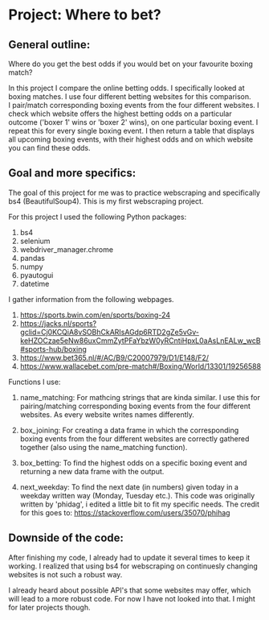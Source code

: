 # Project: Where to bet?

## General outline: 
Where do you get the best odds if you would bet on your favourite boxing match?

In this project I compare the online betting odds. I specifically looked at boxing matches. I use four different betting websites for this comparison. <br>
I pair/match corresponding boxing events from the four different websites. 
I check which website offers the highest betting odds on a particular outcome ('boxer 1' wins or 'boxer 2' wins), on one particular boxing event.
I repeat this for every single boxing event.
I then return a table that displays all upcoming boxing events, with their highest odds and on which website you can find these odds.

## Goal and more specifics:
The goal of this project for me was to practice webscraping and specifically bs4 (BeautifulSoup4). This is my first webscraping project.

For this project I used the following Python packages:
1. bs4
2. selenium 
3. webdriver_manager.chrome 
4. pandas 
5. numpy 
6. pyautogui
7. datetime

I gather information from the following webpages.
1. https://sports.bwin.com/en/sports/boxing-24
2. https://jacks.nl/sports?gclid=Cj0KCQiA8vSOBhCkARIsAGdp6RTD2gZe5vGv-keHZOCzae5eNw86uxCmmZytPFaYbzW0yRCntiHpxL0aAsLnEALw_wcB#sports-hub/boxing
3. https://www.bet365.nl/#/AC/B9/C20007979/D1/E148/F2/
4. https://www.wallacebet.com/pre-match#/Boxing/World/13301/19256588

Functions I use:
1. name_matching:
For mathcing strings that are kinda similar. I use this for pairing/matching corresponding boxing events from the four different websites. As every website writes names differently.

2. box_joining:
For creating a data frame in which the corresponding boxing events from the four different websites are correctly gathered together (also using the name_matching function).

3. box_betting:
To find the highest odds on a specific boxing event and returning a new data frame with the output.

4. next_weekday:
To find the next date (in numbers) given today in a weekday written way (Monday, Tuesday etc.). This code was originally written by 'phidag', i edited a little bit to fit my specific needs. The credit for this goes to: https://stackoverflow.com/users/35070/phihag

## Downside of the code:
After finishing my code, I already had to update it several times to keep it working. 
I realized that using bs4 for webscraping on continuesly changing websites is not such a robust way.

I already heard about possible API's that some websites may offer, which will lead to a more robust code. For now I have not looked into that. I might for later projects though.

